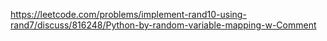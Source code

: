 https://leetcode.com/problems/implement-rand10-using-rand7/discuss/816248/Python-by-random-variable-mapping-w-Comment